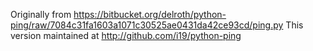 Originally from https://bitbucket.org/delroth/python-ping/raw/7084c31fa1603a1071c30525ae0431da42ce93cd/ping.py
This version maintained at http://github.com/i19/python-ping
